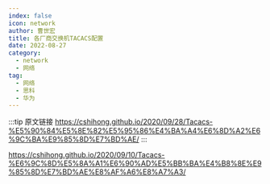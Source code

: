 ```yaml
---
index: false
icon: network
author: 曹世宏
title: 各厂商交换机TACACS配置
date: 2022-08-27
category:
  - network
  - 网络
tag:
  - 网络
  - 思科
  - 华为
---
```


:::tip 原文链接
https://cshihong.github.io/2020/09/28/Tacacs-%E5%90%84%E5%8E%82%E5%95%86%E4%BA%A4%E6%8D%A2%E6%9C%BA%E9%85%8D%E7%BD%AE/
:::

https://cshihong.github.io/2020/09/10/Tacacs-%E6%9C%8D%E5%8A%A1%E6%90%AD%E5%BB%BA%E4%B8%8E%E9%85%8D%E7%BD%AE%E8%AF%A6%E8%A7%A3/
